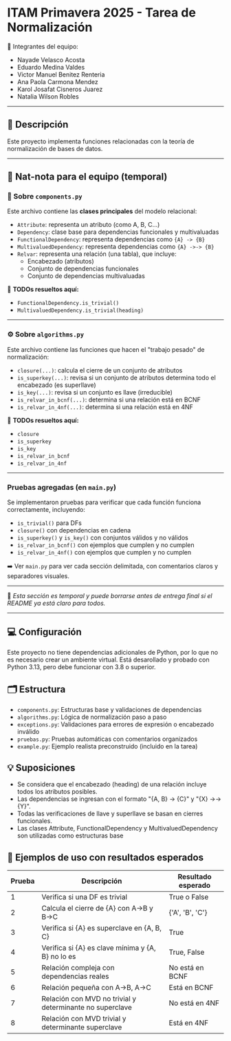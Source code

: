 # ITAM Primavera 2025 - Tarea de Normalización

🏫 Integrantes del equipo: 
- Nayade Velasco Acosta
- Eduardo Medina Valdes
- Victor Manuel Benitez Renteria
- Ana Paola Carmona Mendez 
- Karol Josafat Cisneros Juarez
- Natalia Wilson Robles

---

## 📘 Descripción

Este proyecto implementa funciones relacionadas con la teoría de normalización de bases de datos.


---

## 🤝 Nat-nota para el equipo (temporal)

### 📂 Sobre `components.py`

Este archivo contiene las **clases principales** del modelo relacional:

- `Attribute`: representa un atributo (como A, B, C...)
- `Dependency`: clase base para dependencias funcionales y multivaluadas
- `FunctionalDependency`: representa dependencias como `{A} -> {B}`
- `MultivaluedDependency`: representa dependencias como `{A} ->-> {B}`
- `Relvar`: representa una relación (una tabla), que incluye:
  - Encabezado (atributos)
  - Conjunto de dependencias funcionales
  - Conjunto de dependencias multivaluadas

🔧 **TODOs resueltos aquí:**
- `FunctionalDependency.is_trivial()`
- `MultivaluedDependency.is_trivial(heading)`

---

### ⚙️ Sobre `algorithms.py`

Este archivo contiene las funciones que hacen el "trabajo pesado" de normalización:

- `closure(...)`: calcula el cierre de un conjunto de atributos
- `is_superkey(...)`: revisa si un conjunto de atributos determina todo el encabezado (es superllave)
- `is_key(...)`: revisa si un conjunto es llave (irreducible)
- `is_relvar_in_bcnf(...)`: determina si una relación está en BCNF
- `is_relvar_in_4nf(...)`: determina si una relación está en 4NF

🔧 **TODOs resueltos aquí:**
- `closure`
- `is_superkey`
- `is_key`
- `is_relvar_in_bcnf`
- `is_relvar_in_4nf`

---

### Pruebas agregadas (en `main.py`)

Se implementaron pruebas para verificar que cada función funciona correctamente, incluyendo:

- `is_trivial()` para DFs
- `closure()` con dependencias en cadena
- `is_superkey()` y `is_key()` con conjuntos válidos y no válidos
- `is_relvar_in_bcnf()` con ejemplos que cumplen y no cumplen
- `is_relvar_in_4nf()` con ejemplos que cumplen y no cumplen

➡️ Ver `main.py` para ver cada sección delimitada, con comentarios claros y separadores visuales.

---

🧼 *Esta sección es temporal y puede borrarse antes de entrega final si el README ya está claro para todos.*



---


## 💻 Configuración

Este proyecto no tiene dependencias adicionales de Python, por lo que no es 
necesario crear un ambiente virtual. Está desarollado y probado con Python 3.13,
pero debe funcionar con 3.8 o superior.



## 🗂️ Estructura
- `components.py`: Estructuras base y validaciones de dependencias
- `algorithms.py`: Lógica de normalización paso a paso
- `exceptions.py`: Validaciones para errores de expresión o encabezado inválido
- `pruebas.py`: Pruebas automáticas con comentarios organizados
- `example.py`: Ejemplo realista preconstruido (incluido en la tarea)




## 💡 Suposiciones
- Se considera que el encabezado (heading) de una relación incluye todos los atributos posibles.
- Las dependencias se ingresan con el formato "{A, B} -> {C}" y "{X} ->-> {Y}".
- Todas las verificaciones de llave y superllave se basan en cierres funcionales.
- Las clases Attribute, FunctionalDependency y MultivaluedDependency son utilizadas como estructuras base

## 🧪 Ejemplos de uso con resultados esperados

| Prueba | Descripción | Resultado esperado |
|--------|-------------|--------------------|
| 1 | Verifica si una DF es trivial | True o False |
| 2 | Calcula el cierre de {A} con A→B y B→C | {'A', 'B', 'C'} |
| 3 | Verifica si {A} es superclave en {A, B, C} | True |
| 4 | Verifica si {A} es clave mínima y {A, B} no lo es | True, False |
| 5 | Relación compleja con dependencias reales | No está en BCNF |
| 6 | Relación pequeña con A→B, A→C | Está en BCNF |
| 7 | Relación con MVD no trivial y determinante no superclave | No está en 4NF |
| 8 | Relación con MVD trivial y determinante superclave | Está en 4NF |


